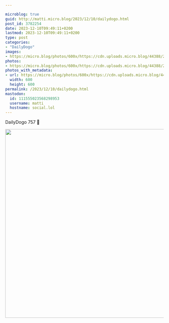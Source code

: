 ```yaml
---

microblog: true
guid: http://matti.micro.blog/2023/12/10/dailydogo.html
post_id: 3782254
date: 2023-12-10T09:49:11+0200
lastmod: 2023-12-10T09:49:11+0200
type: post
categories:
- "DailyDogo"
images:
- https://micro.blog/photos/600x/https://cdn.uploads.micro.blog/44388/2023/c03d4a3dc7fa4be492ff5ad9623cbdcc.jpg
photos:
- https://micro.blog/photos/600x/https://cdn.uploads.micro.blog/44388/2023/c03d4a3dc7fa4be492ff5ad9623cbdcc.jpg
photos_with_metadata:
- url: https://micro.blog/photos/600x/https://cdn.uploads.micro.blog/44388/2023/c03d4a3dc7fa4be492ff5ad9623cbdcc.jpg
  width: 600
  height: 600
permalink: /2023/12/10/dailydogo.html
mastodon:
  id: 111555023568298953
  username: matti
  hostname: social.lol
---
```

DailyDogo 757 🐶

<img src="https://micro.blog/photos/600x/https://blog.martin-haehnel.de/uploads/2023/c03d4a3dc7fa4be492ff5ad9623cbdcc.jpg" width="600" height="600" alt="" />
